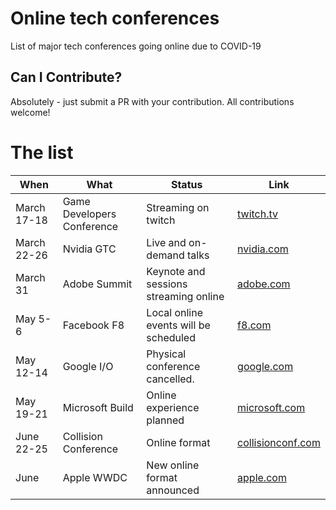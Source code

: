 # Online tech conferences
List of major tech conferences going online due to COVID-19

## Can I Contribute?
Absolutely - just submit a PR with your contribution. All contributions welcome!

# The list

When | What | Status | Link
---- | ---- | ------ | ----
March 17-18 | Game Developers Conference | Streaming on twitch | [twitch.tv](https://www.twitch.tv/GDC)
March 22-26 | Nvidia GTC | Live and on-demand talks | [nvidia.com](https://www.nvidia.com/en-us/gtc/)
March 31 | Adobe Summit | Keynote and sessions streaming online | [adobe.com](https://www.adobe.com/summit.html)
May 5-6 | Facebook F8 | Local online events will be scheduled | [f8.com](https://developers.facebook.com/blog/post/2020/02/27/important-f8-2020-update/)
May 12-14 | Google I/O | Physical conference cancelled. | [google.com](https://events.google.com/io/)
May 19-21 | Microsoft Build | Online experience planned | [microsoft.com](https://www.microsoft.com/en-us/build)
June 22-25 | Collision Conference | Online format | [collisionconf.com](https://collisionconf.com/)
June | Apple WWDC | New online format announced | [apple.com](https://www.apple.com/dk/newsroom/2020/03/apples-wwdc-2020-kicks-off-in-june-with-an-all-new-online-format/)
